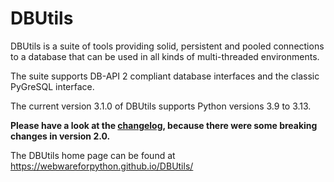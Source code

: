 DBUtils
=======

DBUtils is a suite of tools providing solid, persistent and pooled connections
to a database that can be used in all kinds of multi-threaded environments.

The suite supports DB-API 2 compliant database interfaces
and the classic PyGreSQL interface.

The current version 3.1.0 of DBUtils supports Python versions 3.9 to 3.13.

**Please have a look at the [changelog](https://webwareforpython.github.io/DBUtils/changelog.html), because there were some breaking changes in version 2.0.**

The DBUtils home page can be found at https://webwareforpython.github.io/DBUtils/
